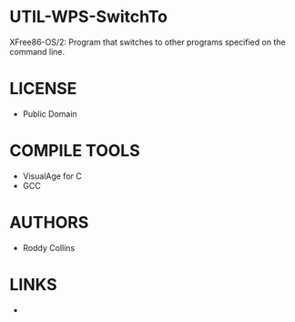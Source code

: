 UTIL-WPS-SwitchTo
=================

XFree86-OS/2: Program that switches to other programs specified on the command line.

LICENSE
===============
* Public Domain

COMPILE TOOLS
===============
* VisualAge for C 
* GCC

AUTHORS
===============
* Roddy Collins

LINKS
===============
* 

